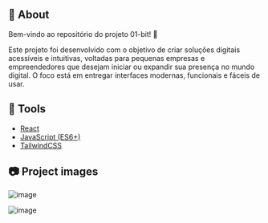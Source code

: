 ## 📄 About

Bem-vindo ao repositório do projeto 01-bit! 🚀

Este projeto foi desenvolvido com o objetivo de criar soluções digitais acessíveis e intuitivas, voltadas para pequenas empresas e empreendedores que desejam iniciar ou expandir sua presença no mundo digital. O foco está em entregar interfaces modernas, funcionais e fáceis de usar.


## 🔨 Tools

- [React](https://reactnative.dev/docs/getting-started)
- [JavaScript (ES6+)](https://www.typescriptlang.org/pt/docs/)
- [TailwindCSS](https://v2.tailwindcss.com/docs)





## 📷 Project images
![image](https://github.com/user-attachments/assets/5ef4581f-7a8b-4f0f-a942-1547e12221a6) 

![image](https://github.com/user-attachments/assets/01b5c9cf-80ac-4cf3-9a65-16dc39c975d5)



